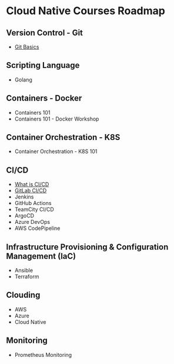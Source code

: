 # Cloud Native Courses Roadmap

## Version Control - Git
- [Git Basics](https://issamelferkh.notion.site/Pro-Git-book-72e8ef1b3a8d42e286d7ceeaece9d437)

## Scripting Language
- Golang

## Containers - Docker
- Containers 101
- Containers 101 - Docker Workshop

## Container Orchestration - K8S
- Container Orchestration - K8S 101

## CI/CD
- [What is CI/CD](https://issamelferkh.notion.site/What-is-CI-CD-63183d5299bf411ba19c770810ac6b6d)
- [GitLab CI/CD](https://issamelferkh.notion.site/GitLab-CI-CD-08dc41b38cae4f7790ce80213977e93d)
- Jenkins
- GitHub Actions
- TeamCity CI/CD
- ArgoCD
- Azure DevOps
- AWS CodePipeline

## Infrastructure Provisioning & Configuration Management (IaC)
- Ansible
- Terraform

## Clouding
- AWS
- Azure
- Cloud Native

## Monitoring
- Prometheus Monitoring

